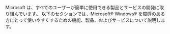 Microsoft は、すべてのユーザーが簡単に使用できる製品とサービスの開発に取り組んでいます。 以下のセクションでは、Microsoft® Windows® を障碍のある方にとって使いやすくするための機能、製品、およびサービスについて説明します。

<!--HONumber=Oct16_HO1-->



